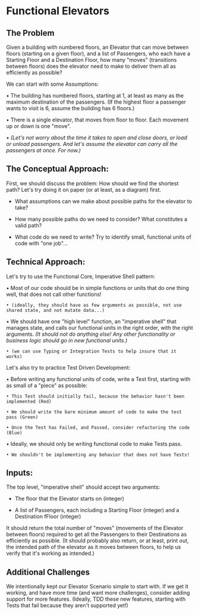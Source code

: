 # Functional Elevators

## The Problem

Given a building with numbered floors, an Elevator that can move between floors (starting on a given floor), and a list of Passengers, who each have a Starting Floor and a Destination Floor, how many "moves" (transitions between floors) does the elevator need to make to deliver them all as efficiently as possible?

We can start with some Assumptions:

• The building has numbered floors, starting at 1, at least as many as the maximum destination of the passengers. (If the highest floor a passenger wants to visit is 6, assume the building has 6 floors.)

• There is a single elevator, that moves from floor to floor. Each movement up or down is one "move".

• _(Let's not worry about the time it takes to open and close doors, or load or unload passengers. And let's assume the elevator can carry all the passengers at once. For now.)_

## The Conceptual Approach:

First, we should discuss the problem: How should we find the shortest path? Let's try doing it on paper (or at least, as a diagram) first.

* What assumptions can we make about possible paths for the elevator to take?

* How many possible paths do we need to consider? What constitutes a valid path?

* What code do we need to write? Try to identify small, functional units of code with "one job"...

## Technical Approach:

Let's try to use the Functional Core, Imperative Shell pattern:

• Most of our code should be in simple functions or units that do one thing well, that does not call other functions!

    • (ideally, they should have as few arguments as possible, not use shared state, and not mutate data...)

• We should have one "high level" function, an "imperative shell" that manages state, and calls our functional units in the right order, with the right arguments. _(It should not do anything else! Any other functionality or business logic should go in new functional units.)_

    • (we can use Typing or Integration Tests to help insure that it works)

Let's also try to practice Test Driven Development:

• Before writing any functional units of code, write a Test first, starting with as small of a "piece" as possible:

    • This Test should initially fail, because the behavior hasn't been implemented (Red)

    • We should write the bare minimum amount of code to make the test pass (Green)

    • Once the Test has Failed, and Passed, consider refactoring the code (Blue)

• Ideally, we should only be writing functional code to make Tests pass.

    • We shouldn't be implementing any behavior that does not have Tests!

## Inputs:

The top level, "imperative shell" should accept two arguments:

* The floor that the Elevator starts on (integer)

* A list of Passengers, each including a Starting Floor (integer) and a Destination fFloor (integer)

It should return the total number of "moves" (movements of the Elevator between floors) required to get all the Passengers to their Destinations as efficiently as possible. (It should probably also return, or at least, print out, the intended path of the elevator as it moves between floors, to help us verify that it's working as intended.)

## Additional Challenges

We intentionally kept our Elevator Scenario simple to start with. If we get it working, and have more time (and want more challenges), consider adding support for more features. (Ideally, TDD these new features, starting with Tests that fail because they aren't supported yet!)

